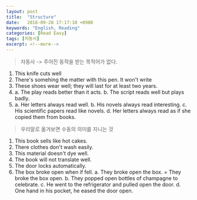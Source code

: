 ```yaml
---
layout: post
title:  "Structure"
date:   2016-09-28 17:17:10 +0900
keywords: "English, Reading"
categories: [Read Easy]
tags: [자동사]
excerpt: <!--more-->
---
```

> 자동사 -> 주어진 동작을 받는 목적어가 없다.

1. This knife cuts well
2. There's somehing the matter with this pen. It won't write
3. These shoes wear well; they will last for at least two years.
4. a. The play reads better than it acts.
   b. The script reads well but plays badly.
5. a. Her letters always read well.
   b. His novels always read interesting.
   c. His scientific papers read like novels.
   d. Her letters always read as if she copied them from books.
   
> 우리말로 옮겨보면 수동의 의미를 지니는 것

1. This book sells like hot cakes.
2. There clothes don't wash easily.
3. This material doesn't dye well.
4. The book will not translate well.
5. The door locks automatically.
6. The box broke open when if fell.
   a. They broke open the box.
    = They broke the box open.
   b. They popped open bottles of champagne to celebrate.
   c. He went to the refrigerator and pulled open the door.
   d. One hand in his pocket, he eased the door open.